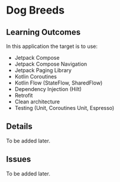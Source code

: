 # Dog Breeds

## Learning Outcomes
In this application the target is to use:
- Jetpack Compose
- Jetpack Compose Navigation
- Jetpack Paging Library
- Kotlin Coroutines
- Kotlin Flow (StateFlow, SharedFlow)
- Dependency Injection (Hilt)
- Retrofit
- Clean architecture
- Testing (Unit, Coroutines Unit, Espresso)

## Details
To be added later.


## Issues
To be added later.